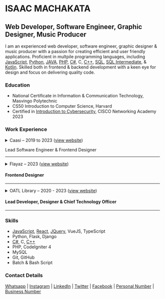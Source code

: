 # ISAAC MACHAKATA

## Web Developer, Software Engineer, Graphic Designer, Music Producer

I am an experienced web developer, software engineer, graphic designer & music producer with a passion for creating efficient and user friendly applications. Proficient in multpile programming languages, including [JavaScript](https://www.sololearn.com/certificates/CT-DNKF8IML), [Python](https://www.sololearn.com/certificates/CT-UDTT15XT), [JAVA](https://www.sololearn.com/certificates/CT-LCWMVMRZ), [PHP](https://www.sololearn.com/certificates/CT-C63OVVCF), [C#](https://www.sololearn.com/certificates/CT-ASAK0QEN), C, [C++](https://www.sololearn.com/certificates/CT-CDDF2JZQ), [SQL](https://www.sololearn.com/certificates/CT-MVFHFFMQ), [SQL Intermediate](https://www.sololearn.com/certificates/CC-YL0YMIPZ), & [Kotlin](https://www.sololearn.com/certificates/CT-79UGXNEQ). Skilled both in frontend & backend development with a keen eye for design and focus on delivering quality code.

### Education

- National Certificate in Information & Communication Technology, Masvingo Polytechnic 
- CS50 Introduction to Computer Science, Harvard
- Certified in [Introduction to Cybersecurity](https://www.credly.com/badges/caedf06c-29df-43ba-a293-d7014663a385), CISCO Networking Academy 2023

### Work Experience

<details>
    <summary>
    Caasi &ndash; 2019 to 2023 (<a href="//caasi.co.zw" target="_blank">view website</a>)
    </summary>

Developed the eConsult Android App (2019) using PHP, MySQL & Java.

Developed [CAIMS](//caims.caasi.co.zw) (currently used at [Ndarama High School](//app.ndaramahigh.co.zw)) an online school management system using CodeIgniter 4, MySQL, VueJS 3.

Currently developing Caasi Portal using PHP (CodeIgniter), MySQL.
</details>

Lead Software Engineer & Frontend Designer

---

<details>
    <summary>
    Flayaz &ndash; 2023 (<a href="//flayaz.co.zw/designer" target="_blank">view website</a>)
    </summary>

Currently working on the **Flayaz** designer user interface.
</details>

#### Frontend Designer

---

<details>
    <summary>
    OATL Library &ndash; 2020 - 2023 (<a href="//oatl.co.zw/designer" target="_blank">view website</a>)
    </summary>

Currently developing [OATL](//oatl.co.zw) an online elearning system using Django & VueJS
</details>

#### Lead Developer, Designer & Chief Technology Officer

---

### Skills

- [JavaScript](https://www.sololearn.com/certificates/CT-DNKF8IML), [React](https://www.sololearn.com/certificates/CT-KF4N9XJV), [JQuery](https://www.sololearn.com/certificates/CT-VWQ8GABZ), VueJS, TypeScript
- Python, Flask, Django
- [C#](https://www.sololearn.com/certificates/CT-ASAK0QEN), C, [C++](https://www.sololearn.com/certificates/CT-CDDF2JZQ)
- PHP, CodeIgniter 4
- MySQL
- Git, GitHub
- Batch & Bash Script

### Contact Details

[Whatsapp](//wa.me/263782192384) | [Instagram](//instagram.com/immachakata) | [LinkedIn](//zw.linkedin.com/in/immachakata) | [Twitter](//twitter.com/immachakata) | [Facebook](//facebook.com/munyaradzi.machakata) | [Personal Number](//tel:263782192384) | [Business Number](//tel:263783243738)
